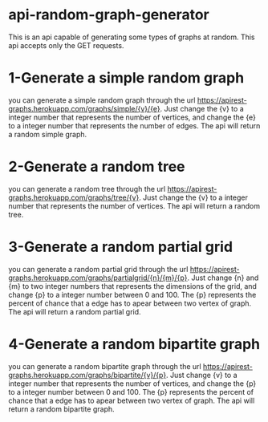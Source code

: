 # api-random-graph-generator
This is an api capable of generating some types of graphs at random.
This api accepts only the GET requests.

# 1-Generate a simple random graph
you can generate a simple random graph through the url https://apirest-graphs.herokuapp.com/graphs/simple/{v}/{e}. Just change the {v} to a integer number that  represents the number of vertices, and change the {e} to a integer number that represents the number of edges. The api will return a random simple graph.

# 2-Generate a random tree
you can generate a random tree through the url https://apirest-graphs.herokuapp.com/graphs/tree/{v}. Just change the {v} to a integer number that represents the number of vertices. The api will return a random tree.

# 3-Generate a random partial grid
you can generate a random partial grid through the url https://apirest-graphs.herokuapp.com/graphs/partialgrid/{n}/{m}/{p}. Just change {n} and {m} to two integer numbers that represents the dimensions of the grid, and change {p} to a integer number between 0 and 100. The {p} represents the percent of  chance that a edge has to apear between two vertex of graph. The api will return a random partial grid.

# 4-Generate a random bipartite graph 
you can generate a random bipartite graph through the url https://apirest-graphs.herokuapp.com/graphs/bipartite/{v}/{p}. Just change {v} to a integer number that represents the number of vertices, and change the {p} to a integer number between 0 and 100. The {p} represents the percent of chance that a edge has to apear between two vertex of graph. The api will return a random bipartite graph. 
